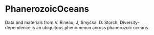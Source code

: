 # PhanerozoicOceans
Data and materials from V. Rineau, J, Smyčka, D. Storch, Diversity-dependence is an ubiquitous phenomenon across phanerozoic oceans.
